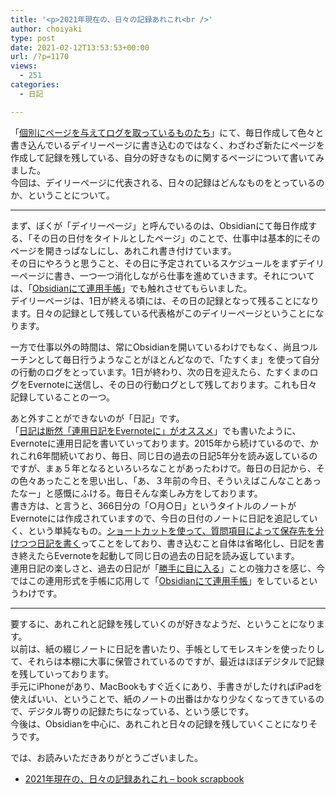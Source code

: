```yaml
---
title: '<p>2021年現在の、日々の記録あれこれ<br />'
author: choiyaki
type: post
date: 2021-02-12T13:53:53+00:00
url: /?p=1170
views:
  - 251
categories:
  - 日記

---
```

「[個別にページを与えてログを取っているものたち][1]」にて、毎日作成して色々と書き込んでいるデイリーページに書き込むのではなく、わざわざ新たにページを作成して記録を残している、自分の好きなものに関するページについて書いてみました。  
今回は、デイリーページに代表される、日々の記録はどんなものをとっているのか、ということについて。

* * *

まず、ぼくが「デイリーページ」と呼んでいるのは、Obsidianにて毎日作成する、「その日の日付をタイトルとしたページ」のことで、仕事中は基本的にそのページを開きっぱなしにし、あれこれ書き付けています。  
その日にやろうと思うこと、その日に予定されているスケジュールをまずデイリーページに書き、一つ一つ消化しながら仕事を進めていきます。それについては、「[Obsidianにて連用手帳][2]」でも触れさせてもらいました。  
デイリーページは、1日が終える頃には、その日の記録となって残ることになります。日々の記録として残している代表格がこのデイリーページということになります。

一方で仕事以外の時間は、常にObsidianを開いているわけでもなく、尚且つルーチンとして毎日行うようなことがほとんどなので、「たすくま」を使って自分の行動のログをとっています。1日が終わり、次の日を迎えたら、たすくまのログをEvernoteに送信し、その日の行動ログとして残しております。これも日々記録していることの一つ。

あと外すことができないのが「日記」です。  
「[日記は断然「連用日記をEvernoteに」がオススメ][3]」でも書いたように、Evernoteに連用日記を書いていっております。2015年から続けているので、かれこれ6年間続いており、毎日、同じ日の過去の日記5年分を読み返しているのですが、まぁ５年となるといろいろなことがあったわけで。毎日の日記から、その色々あったことを思い出し、「あ、３年前の今日、そういえばこんなことあったなー」と感慨にふける。毎日そんな楽しみ方をしております。  
書き方は、と言うと、366日分の「○月○日」というタイトルのノートがEvernoteには作成されていますので、今日の日付のノートに日記を追記していく、という単純なもの。[ショートカットを使って、質問項目によって保存先を分けつつ日記を書く][4]ってことをしており、書き込むこと自体は省略化し、日記を書き終えたらEvernoteを起動して同じ日の過去の日記を読み返しています。  
連用日記の楽しさと、過去の日記が「[勝手に目に入る][5]」ことの強力さを感じ、今ではこの連用形式を手帳に応用して「[Obsidianにて連用手帳][2]」をしているというわけです。

* * *

要するに、あれこれと記録を残していくのが好きなようだ、ということになります。  
以前は、紙の綴じノートに日記を書いたり、手帳としてモレスキンを使ったりして、それらは本棚に大事に保管されているのですが、最近はほぼデジタルで記録を残していっております。  
手元にiPhoneがあり、MacBookもすぐ近くにあり、手書きがしたければiPadを使えばいい、ということで、紙のノートの出番はかなり少なくなってきているので、デジタル寄りの記録たちになっている、という感じです。  
今後は、Obsidianを中心に、あれこれと日々の記録を残していくことになりそうです。

では、お読みいただきありがとうございました。

  * [2021年現在の、日々の記録あれこれ &#8211; book scrapbook][6]

 [1]: https://scrapbox.io/choiyaki-hondana/%E5%80%8B%E5%88%A5%E3%81%AB%E3%83%9A%E3%83%BC%E3%82%B8%E3%82%92%E4%B8%8E%E3%81%88%E3%81%A6%E3%83%AD%E3%82%B0%E3%82%92%E5%8F%96%E3%81%A3%E3%81%A6%E3%81%84%E3%82%8B%E3%82%82%E3%81%AE%E3%81%9F%E3%81%A1
 [2]: https://scrapbox.io/choiyaki-hondana/Obsidian%E3%81%AB%E3%81%A6%E9%80%A3%E7%94%A8%E6%89%8B%E5%B8%B3
 [3]: https://scrapbox.io/choiyaki-hondana/%E6%97%A5%E8%A8%98%E3%81%AF%E6%96%AD%E7%84%B6%E3%80%8C%E9%80%A3%E7%94%A8%E6%97%A5%E8%A8%98%E3%82%92Evernote%E3%81%AB%E3%80%8D%E3%81%8C%E3%82%AA%E3%82%B9%E3%82%B9%E3%83%A1
 [4]: https://scrapbox.io/choiyaki-hondana/%E3%82%B7%E3%83%A7%E3%83%BC%E3%83%88%E3%82%AB%E3%83%83%E3%83%88%E3%82%92%E4%BD%BF%E3%81%A3%E3%81%A6%E3%80%81%E8%B3%AA%E5%95%8F%E9%A0%85%E7%9B%AE%E3%81%AB%E3%82%88%E3%81%A3%E3%81%A6%E4%BF%9D%E5%AD%98%E5%85%88%E3%82%92%E5%88%86%E3%81%91%E3%81%A4%E3%81%A4%E6%97%A5%E8%A8%98%E3%82%92%E6%9B%B8%E3%81%8F
 [5]: https://scrapbox.io/choiyaki-hondana/%E5%8B%9D%E6%89%8B%E3%81%AB%E7%9B%AE%E3%81%AB%E5%85%A5%E3%82%8B
 [6]: https://scrapbox.io/choiyaki-hondana/2021%E5%B9%B4%E7%8F%BE%E5%9C%A8%E3%81%AE%E3%80%81%E6%97%A5%E3%80%85%E3%81%AE%E8%A8%98%E9%8C%B2%E3%81%82%E3%82%8C%E3%81%93%E3%82%8C